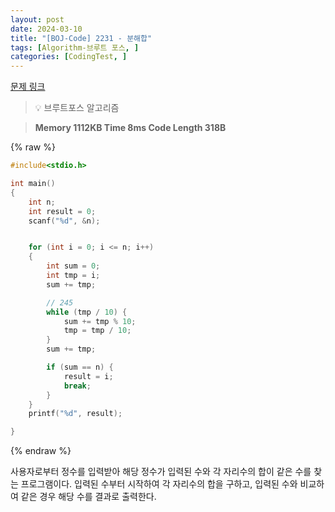 ```yaml
---
layout: post
date: 2024-03-10
title: "[BOJ-Code] 2231 - 분해합"
tags: [Algorithm-브루트 포스, ]
categories: [CodingTest, ]
---
```


[문제 링크](https://www.acmicpc.net/problem/2231)


> 💡 브루트포스 알고리즘


> **Memory   1112KB                                   Time   8ms                                Code Length   318B**



{% raw %}
```c++
#include<stdio.h>

int main()
{
	int n;
	int result = 0;
	scanf("%d", &n);


	for (int i = 0; i <= n; i++)
	{
		int sum = 0;
		int tmp = i;
		sum += tmp;

		// 245
		while (tmp / 10) {
			sum += tmp % 10;
			tmp = tmp / 10;
		}
		sum += tmp;

		if (sum == n) {
			result = i;
			break;
		}
	}
	printf("%d", result);

}
```
{% endraw %}



사용자로부터 정수를 입력받아 해당 정수가 입력된 수와 각 자리수의 합이 같은 수를 찾는 프로그램이다. 입력된 수부터 시작하여 각 자리수의 합을 구하고, 입력된 수와 비교하여 같은 경우 해당 수를 결과로 출력한다.

